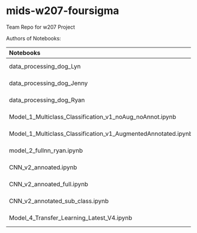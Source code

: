 # mids-w207-foursigma
Team Repo for w207 Project


Authors of Notebooks:

| Notebooks | Owner |
|:---------|:---------|
| data_processing_dog_Lyn | Lyn Wang |
| data_processing_dog_Jenny |  Jenny Park |
| data_processing_dog_Ryan |  Ryan Castillo |
| Model_1_Multiclass_Classification_v1_noAug_noAnnot.ipynb | Jenny Park |
| Model_1_Multiclass_Classification_v1_AugmentedAnnotated.ipynb | Jenny Park |
| model_2_fullnn_ryan.ipynb | Ryan Castillo |
| CNN_v2_annoated.ipynb | Lyn Wang|
| CNN_v2_annoated_full.ipynb | Lyn Wang|
| CNN_v2_annotated_sub_class.ipynb | Lyn Wang|
| Model_4_Transfer_Learning_Latest_V4.ipynb | Rodney Tang|


